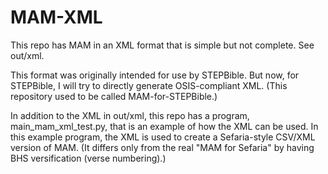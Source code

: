 # MAM-XML
This repo has MAM in an XML format that is simple but not complete. See out/xml.

This format was originally intended for use by STEPBible. But now, for STEPBible, I will try to directly generate OSIS-compliant XML. (This repository used to be called MAM-for-STEPBible.)

In addition to the XML in out/xml, this repo has a program, main_mam_xml_test.py, that is an example of how the XML can be used. In this example program, the XML is used to create a Sefaria-style CSV/XML version of MAM. (It differs only from the real "MAM for Sefaria" by having BHS versification (verse numbering).)
